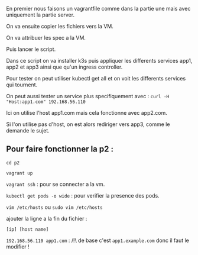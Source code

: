 En premier nous faisons un vagrantfile comme dans la partie une mais avec uniquement la partie server.

On va ensuite copier les fichiers vers la VM.

On va attribuer les spec a la VM.

Puis lancer le script.

Dans ce script on va installer k3s puis appliquer les differents services app1, app2 et app3 ainsi que qu'un ingress controller.

Pour tester on peut utiliser kubectl get all et on voit les differents services qui tournent.

On peut aussi tester un service plus specifiquement avec :
`curl -H "Host:app1.com" 192.168.56.110`

Ici on utilise l'host app1.com mais cela fonctionne avec app2.com.

Si l'on utilise pas d'host, on est alors rediriger vers app3, comme le demande le sujet.

## Pour faire fonctionner la p2 :

`cd p2`

`vagrant up`

`vagrant ssh` : pour se connecter a la vm.

`kubectl get pods -o wide` : pour verifier la presence des pods. 

`vim /etc/hosts` 
ou 
`sudo vim /etc/hosts` 

ajouter la ligne a la fin du fichier :

`[ip] [host name]`

`192.168.56.110 app1.com` : /!\ de base c'est `app1.example.com` donc il faut le modifier !